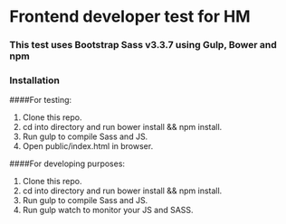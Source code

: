 # Frontend developer test for HM

### This test uses Bootstrap Sass v3.3.7 using Gulp, Bower and npm

### Installation


####For testing:
1. Clone this repo.
2. cd into directory and run bower install && npm install.
3. Run gulp to compile Sass and JS.
4. Open public/index.html in browser.


####For developing purposes:
1. Clone this repo.
2. cd into directory and run bower install && npm install.
3. Run gulp to compile Sass and JS.
4. Run gulp watch to monitor your JS and SASS.